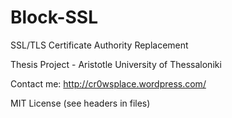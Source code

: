 # Block-SSL

SSL/TLS Certificate Authority Replacement

Thesis Project - Aristotle University of Thessaloniki

Contact me: http://cr0wsplace.wordpress.com/

MIT License (see headers in files)
